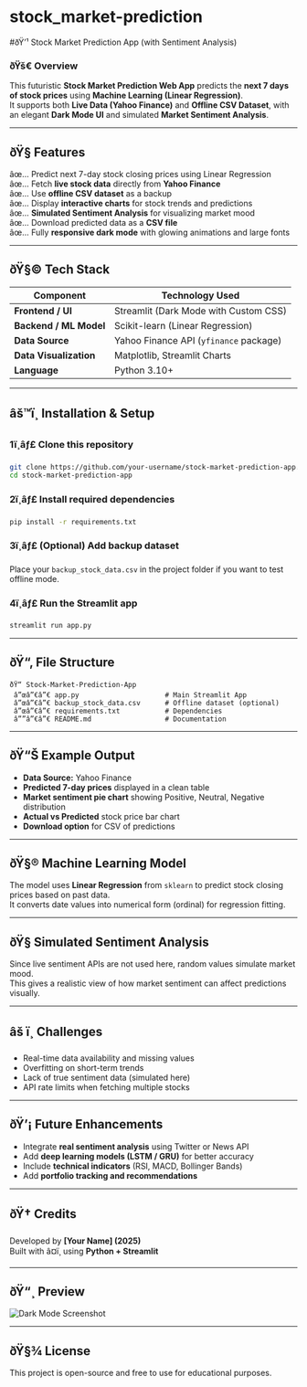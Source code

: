 # stock_market-prediction
#ðŸ’¹ Stock Market Prediction App (with Sentiment Analysis)

### ðŸš€ Overview
This futuristic **Stock Market Prediction Web App** predicts the **next 7 days of stock prices** using **Machine Learning (Linear Regression)**.  
It supports both **Live Data (Yahoo Finance)** and **Offline CSV Dataset**, with an elegant **Dark Mode UI** and simulated **Market Sentiment Analysis**.

---

## ðŸ§  Features
âœ… Predict next 7-day stock closing prices using Linear Regression  
âœ… Fetch **live stock data** directly from **Yahoo Finance**  
âœ… Use **offline CSV dataset** as a backup  
âœ… Display **interactive charts** for stock trends and predictions  
âœ… **Simulated Sentiment Analysis** for visualizing market mood  
âœ… Download predicted data as a **CSV file**  
âœ… Fully **responsive dark mode** with glowing animations and large fonts  

---

## ðŸ§© Tech Stack
| Component | Technology Used |
|------------|----------------|
| **Frontend / UI** | Streamlit (Dark Mode with Custom CSS) |
| **Backend / ML Model** | Scikit-learn (Linear Regression) |
| **Data Source** | Yahoo Finance API (`yfinance` package) |
| **Data Visualization** | Matplotlib, Streamlit Charts |
| **Language** | Python 3.10+ |

---

## âš™ï¸ Installation & Setup

### 1ï¸âƒ£ Clone this repository
```bash
git clone https://github.com/your-username/stock-market-prediction-app.git
cd stock-market-prediction-app
```

### 2ï¸âƒ£ Install required dependencies
```bash
pip install -r requirements.txt
```

### 3ï¸âƒ£ (Optional) Add backup dataset
Place your `backup_stock_data.csv` in the project folder if you want to test offline mode.

### 4ï¸âƒ£ Run the Streamlit app
```bash
streamlit run app.py
```

---

## ðŸ“‚ File Structure
```
ðŸ“ Stock-Market-Prediction-App
 â”œâ”€â”€ app.py                     # Main Streamlit App
 â”œâ”€â”€ backup_stock_data.csv      # Offline dataset (optional)
 â”œâ”€â”€ requirements.txt           # Dependencies
 â””â”€â”€ README.md                  # Documentation
```

---

## ðŸ“Š Example Output
- **Data Source:** Yahoo Finance  
- **Predicted 7-day prices** displayed in a clean table  
- **Market sentiment pie chart** showing Positive, Neutral, Negative distribution  
- **Actual vs Predicted** stock price bar chart  
- **Download option** for CSV of predictions  

---

## ðŸ§® Machine Learning Model
The model uses **Linear Regression** from `sklearn` to predict stock closing prices based on past data.  
It converts date values into numerical form (ordinal) for regression fitting.

---

## ðŸ§  Simulated Sentiment Analysis
Since live sentiment APIs are not used here, random values simulate market mood.  
This gives a realistic view of how market sentiment can affect predictions visually.

---

## âš ï¸ Challenges
- Real-time data availability and missing values  
- Overfitting on short-term trends  
- Lack of true sentiment data (simulated here)  
- API rate limits when fetching multiple stocks  

---

## ðŸ’¡ Future Enhancements
- Integrate **real sentiment analysis** using Twitter or News API  
- Add **deep learning models (LSTM / GRU)** for better accuracy  
- Include **technical indicators** (RSI, MACD, Bollinger Bands)  
- Add **portfolio tracking and recommendations**

---

## ðŸ† Credits
Developed by **[Your Name] (2025)**  
Built with â¤ï¸ using **Python + Streamlit**

---

## ðŸ“¸ Preview
![Dark Mode Screenshot](preview.png)

---

## ðŸ§¾ License
This project is open-source and free to use for educational purposes.